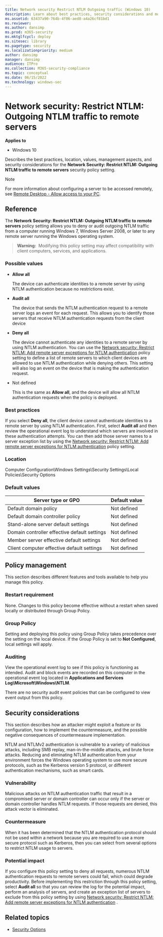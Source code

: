 ```yaml
---
title: Network security Restrict NTLM Outgoing traffic (Windows 10)
description: Learn about best practices, security considerations and more for the policy setting, Network Security Restrict NTLM Outgoing NTLM traffic to remote servers.
ms.assetid: 63437a90-764b-4f06-aed8-a4a26cf81bd1
ms.reviewer: 
ms.author: dansimp
ms.prod: m365-security
ms.mktglfcycl: deploy
ms.sitesec: library
ms.pagetype: security
ms.localizationpriority: medium
author: dansimp
manager: dansimp
audience: ITPro
ms.collection: M365-security-compliance
ms.topic: conceptual
ms.date: 06/15/2022
ms.technology: windows-sec
---
```


# Network security: Restrict NTLM: Outgoing NTLM traffic to remote servers

**Applies to**
-   Windows 10

Describes the best practices, location, values, management aspects, and security considerations for the **Network Security: Restrict NTLM: Outgoing NTLM traffic to remote servers** security policy setting.


> [!NOTE]
> For more information about configuring a server to be accessed remotely, see [Remote Desktop - Allow access to your PC](/windows-server/remote/remote-desktop-services/clients/remote-desktop-allow-access).

## Reference

The **Network Security: Restrict NTLM: Outgoing NTLM traffic to remote servers** policy setting allows you to deny or audit outgoing NTLM traffic from a computer running Windows 7, Windows Server 2008, or later to any remote server running the Windows operating system.

>**Warning:**  Modifying this policy setting may affect compatibility with client computers, services, and applications.
 
### <a href="" id="bkmk-resoutntlm-possvals"></a>Possible values

-   **Allow all**

    The device can authenticate identities to a remote server by using NTLM authentication because no restrictions exist.

-   **Audit all**

    The device that sends the NTLM authentication request to a remote server logs an event for each request. This allows you to identify those servers that receive NTLM authentication requests from the client device

-   **Deny all**

    The device cannot authenticate any identities to a remote server by using NTLM authentication. You can use the [Network security: Restrict NTLM: Add remote server exceptions for NTLM authentication](network-security-restrict-ntlm-add-remote-server-exceptions-for-ntlm-authentication.md) policy setting to define a list of remote servers to which client devices are allowed to use NTLM authentication while denying others. This setting will also log an event on the device that is making the authentication request.

-   Not defined

    This is the same as **Allow all**, and the device will allow all NTLM authentication requests when the policy is deployed.

### Best practices

If you select **Deny all**, the client device cannot authenticate identities to a remote server by using NTLM authentication. First, select **Audit all** and then review the operational event log to understand which servers are involved in these authentication attempts. You can then add those server names to a server exception list by using the [Network security: Restrict NTLM: Add remote server exceptions for NTLM authentication](network-security-restrict-ntlm-add-remote-server-exceptions-for-ntlm-authentication.md) policy setting.

### Location

Computer Configuration\\Windows Settings\\Security Settings\\Local Policies\\Security Options

### Default values

| Server type or GPO | Default value |
| - | - |
| Default domain policy| Not defined| 
| Default domain controller policy | Not defined| 
| Stand-alone server default settings | Not defined| 
| Domain controller effective default settings | Not defined| 
| Member server effective default settings | Not defined| 
| Client computer effective default settings | Not defined| 
 
## Policy management

This section describes different features and tools available to help you manage this policy.

### Restart requirement

None. Changes to this policy become effective without a restart when saved locally or distributed through Group Policy.

### Group Policy

Setting and deploying this policy using Group Policy takes precedence over the setting on the local device. If the Group Policy is set to **Not Configured**, local settings will apply.

### Auditing

View the operational event log to see if this policy is functioning as intended. Audit and block events are recorded on this computer in the operational event log located in **Applications and Services Log\\Microsoft\\Windows\\NTLM**.

There are no security audit event policies that can be configured to view event output from this policy.

## Security considerations

This section describes how an attacker might exploit a feature or its configuration, how to implement the countermeasure, and the possible negative consequences of countermeasure implementation.

NTLM and NTLMv2 authentication is vulnerable to a variety of malicious attacks, including SMB replay, man-in-the-middle attacks, and brute force attacks. Reducing and eliminating NTLM authentication from your environment forces the Windows operating system to use more secure protocols, such as the Kerberos version 5 protocol, or different authentication mechanisms, such as smart cards.

### Vulnerability

Malicious attacks on NTLM authentication traffic that result in a compromised server or domain controller can occur only if the server or domain controller handles NTLM requests. If those requests are denied, this attack vector is eliminated.

### Countermeasure

When it has been determined that the NTLM authentication protocol should not be used within a network because you are required to use a more secure protocol such as Kerberos, then you can select from several options to restrict NTLM usage to servers.

### Potential impact

If you configure this policy setting to deny all requests, numerous NTLM authentication requests to remote servers could fail, which could degrade productivity. Before implementing this restriction through this policy setting, select **Audit all** so that you can review the log for the potential impact, perform an analysis of servers, and create an exception list of servers to exclude from this policy setting by using [Network security: Restrict NTLM: Add remote server exceptions for NTLM authentication](network-security-restrict-ntlm-add-remote-server-exceptions-for-ntlm-authentication.md)
.

## Related topics

- [Security Options](security-options.md)
